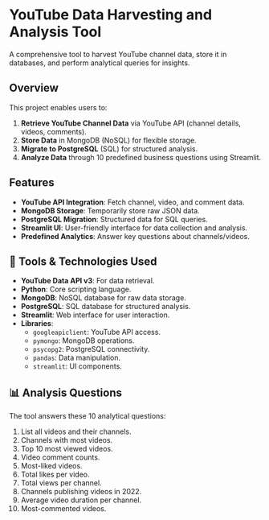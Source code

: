# YouTube Data Harvesting and Analysis Tool

A comprehensive tool to harvest YouTube channel data, store it in databases, and perform analytical queries for insights.

##  Overview

This project enables users to:
1. **Retrieve YouTube Channel Data** via YouTube API (channel details, videos, comments).
2. **Store Data** in MongoDB (NoSQL) for flexible storage.
3. **Migrate to PostgreSQL** (SQL) for structured analysis.
4. **Analyze Data** through 10 predefined business questions using Streamlit.

##  Features

- **YouTube API Integration**: Fetch channel, video, and comment data.
- **MongoDB Storage**: Temporarily store raw JSON data.
- **PostgreSQL Migration**: Structured data for SQL queries.
- **Streamlit UI**: User-friendly interface for data collection and analysis.
- **Predefined Analytics**: Answer key questions about channels/videos.

## 🔧 Tools & Technologies Used

- **YouTube Data API v3**: For data retrieval.
- **Python**: Core scripting language.
- **MongoDB**: NoSQL database for raw data storage.
- **PostgreSQL**: SQL database for structured analysis.
- **Streamlit**: Web interface for user interaction.
- **Libraries**:
  - `googleapiclient`: YouTube API access.
  - `pymongo`: MongoDB operations.
  - `psycopg2`: PostgreSQL connectivity.
  - `pandas`: Data manipulation.
  - `streamlit`: UI components.

## 📊 Analysis Questions

The tool answers these 10 analytical questions:
1. List all videos and their channels.
2. Channels with most videos.
3. Top 10 most viewed videos.
4. Video comment counts.
5. Most-liked videos.
6. Total likes per video.
7. Total views per channel.
8. Channels publishing videos in 2022.
9. Average video duration per channel.
10. Most-commented videos.


